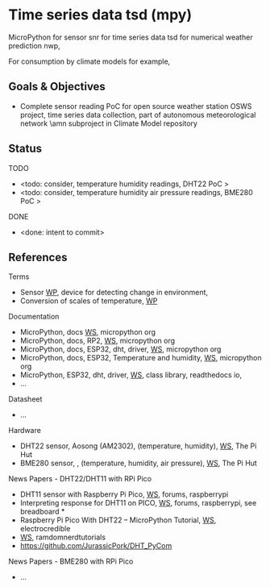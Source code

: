 # Time series data tsd (mpy)

MicroPython for sensor snr for time series data tsd for numerical weather prediction nwp, 

For consumption by climate models for example,

## Goals & Objectives

* Complete sensor reading PoC for open source weather station OSWS project, time series data collection, part of autonomous meteorological network \amn subproject in Climate Model repository

## Status

TODO
* <todo: consider, temperature humidity readings, DHT22 PoC >
* <todo: consider, temperature humidity air pressure readings, BME280 PoC >

DONE
* <done: intent to commit>

## References

Terms
* Sensor [WP](https://en.wikipedia.org/wiki/Sensor), device for detecting change in environment, 
* Conversion of scales of temperature, [WP](https://en.wikipedia.org/wiki/Conversion_of_scales_of_temperature)

Documentation
* MicroPython, docs [WS](https://docs.micropython.org/en/latest/index.html#), micropython org
* MicroPython, docs, RP2, [WS](https://docs.micropython.org/en/latest/rp2/quickref.html), micropython org
* MicroPython, docs, ESP32, dht, driver, [WS](https://docs.micropython.org/en/latest/esp32/quickref.html#dht-driver), micropython org
* MicroPython, docs, ESP32, Temperature and humidity, [WS](https://docs.micropython.org/en/latest/esp8266/tutorial/dht.html), micropython org
* MicroPython, ESP32, dht, driver, [WS](https://mpython.readthedocs.io/en/v2.2.1/library/micropython/dht.html), class library, readthedocs io, 
* ...

Datasheet
* ...

Hardware
* DHT22 sensor, Aosong (AM2302), (temperature, humidity), [WS](https://thepihut.com/products/dht22-temperature-humidity-sensor-extras), The Pi Hut
* BME280 sensor, , (temperature, humidity, air pressure), [WS](https://thepihut.com/products/bme280-environmental-sensor), The Pi Hut

News Papers - DHT22/DHT11 with RPi Pico 
* DHT11 sensor with Raspberry Pi Pico, [WS](https://forums.raspberrypi.com/viewtopic.php?t=372629), forums, raspberrypi
* Interpreting response for DHT11 on PICO, [WS](https://forums.raspberrypi.com/viewtopic.php?t=339751), forums, raspberrypi, see breadboard *
* Raspberry Pi Pico With DHT22 – MicroPython Tutorial, [WS](https://electrocredible.com/raspberry-pi-pico-dht22-micropython-tutorial/), electrocredible
* [WS](https://randomnerdtutorials.com/raspberry-pi-pico-dht11-dht22-micropython/), ramdomnerdtutorials
* https://github.com/JurassicPork/DHT_PyCom

News Papers - BME280 with RPi Pico
* ...